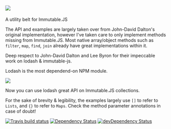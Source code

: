 # <img src='http://i.imgur.com/gd2mZi3.png'/>

A utility belt for Immutable.JS

The API and examples are largely taken over
from John-David Dalton's original implementation, however I've taken care to only implement methods
missing from Immutable.JS. Most native array/object methods
such as `filter`, `map`, `find`, `join` already have great implementations within it.

Deep respect to John-David Dalton and Lee Byron for their impeccable work on lodash & immutable-js.

Lodash is the most dependend-on NPM module. 

<img src='http://i.imgur.com/kueWFY2.png'>

Now you can use lodash great API on Immutable.JS collections.


For the sake of brevity & legibility, the examples largely use `[]` to refer to `Lists`,
and `{}` to refer to `Maps`. Check the method parameter annotations in case of doubt!


[![Travis build status](http://img.shields.io/travis/doda/immutable-lodash.svg?style=flat)](https://travis-ci.org/doda/immutable-lodash)
[![Dependency Status](https://david-dm.org/doda/immutable-lodash.svg)](https://david-dm.org/doda/immutable-lodash)
[![devDependency Status](https://david-dm.org/doda/immutable-lodash/dev-status.svg)](https://david-dm.org/doda/immutable-lodash#info=devDependencies)

